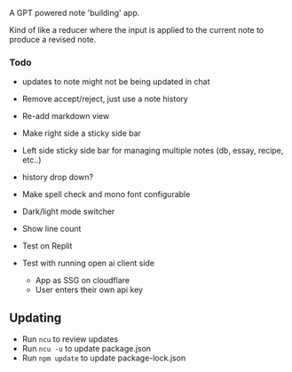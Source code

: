 A GPT powered note 'building' app.

Kind of like a reducer where the input is applied to the current note to produce a revised note.

### Todo

- updates to note might not be being updated in chat

- Remove accept/reject, just use a note history

- Re-add markdown view

- Make right side a sticky side bar

- Left side sticky side bar for managing multiple notes (db, essay, recipe, etc..)

- history drop down?

- Make spell check and mono font configurable

- Dark/light mode switcher

- Show line count

- Test on Replit

- Test with running open ai client side
  - App as SSG on cloudflare
  - User enters their own api key

## Updating

- Run `ncu` to review updates
- Run `ncu -u` to update package.json
- Run `npm update` to update package-lock.json
